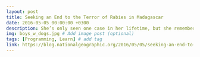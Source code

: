 ```yaml
---
layout: post
title: Seeking an End to the Terror of Rabies in Madagascar
date: 2016-05-05 00:00:00 +0300
description: She’s only seen one case in her lifetime, but she remembers the incident from five years prior as though it happened only yesterday. She shudders slightly as she recalls the raving man who staggered into her clinic, mouth foaming, limbs thrashing, only further agitated by attempts to calm his nerves and slake his thirst. “Tena natahotra ny rano izy,” she recollects. He was so afraid of water. # Add post description (optional)
img: boys_w_dogs.jpg # Add image post (optional)
tags: [Programming, Learn] # add tag
link: https://blog.nationalgeographic.org/2016/05/05/seeking-an-end-to-the-terror-of-rabies-in-madagascar/
---
```

